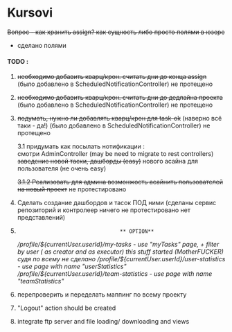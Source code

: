 # Kursovi

~~Вопрос - как хранить assign? как сущность либо просто полями в юзере~~
- сделано полями

#### TODO :
1. ~~необходимо добавить кварц/крон. считать дни до конца assign~~
        (было добавлено в ScheduledNotificationController)
          не протещено

2. ~~необходимо добавить кварц/крон. считать дни до дедлайна проекта~~
         (было добавлено в ScheduledNotificationController)
           не протещено

3. ~~подумать, нужно ли добавлять кварц/крон для task-ok~~
     (наверно всё таки - да!)
     (было добавлено в ScheduledNotificationController)
     не протещено

    3.1 придумать как посылать нотификации :  
    смотри AdminController (may be need to migrate to rest controllers)
    ~~заведение новой таски, дашборды (easy)~~
    нового асайна для пользователя  (не очень easy)

     ~~3.1.2 Реализовать для админа возмонжость асайнить пользователей на новый проект~~
                        не протестировано

4. Сделать создание дашбордов и тасок ПОД ними
               (сделаны сервис репозиторий и контролеер
               ничего не протестировано
               нет представлений)

5.                                      ** OPTION**
      _/profile/${currentUser.userId}/my-tasks - use "myTasks" page, + filter by user ( as creator and as executor)
                  this stuff started (MotherFUCKER) судя по всему не сделано
        /profile/${currentUser.userId}/user-statistics - use page with name "userStatistics"
      /profile/${currentUser.userId}/team-statistics - use page with name "teamStatistics"_

6. перепроверить и переделать маппинг по всему проекту

7. "Logout" action should be created

8. integrate ftp server and file loading/ downloading and views